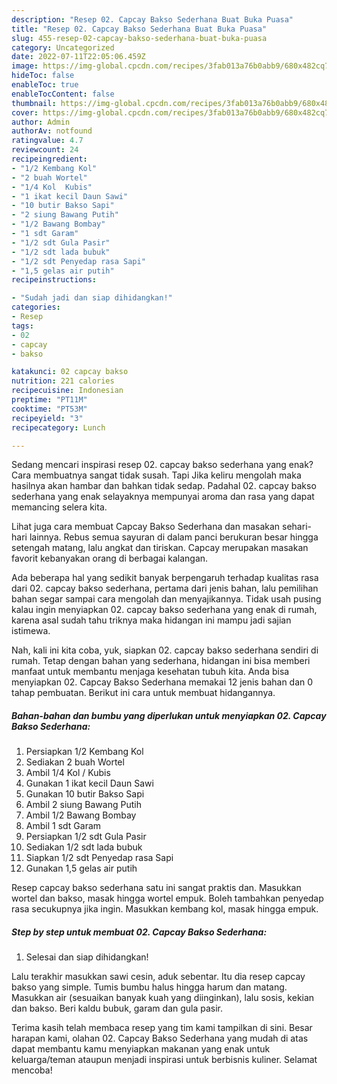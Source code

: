 ```yaml
---
description: "Resep 02. Capcay Bakso Sederhana Buat Buka Puasa"
title: "Resep 02. Capcay Bakso Sederhana Buat Buka Puasa"
slug: 455-resep-02-capcay-bakso-sederhana-buat-buka-puasa
category: Uncategorized
date: 2022-07-11T22:05:06.459Z
image: https://img-global.cpcdn.com/recipes/3fab013a76b0abb9/680x482cq70/02-capcay-bakso-sederhana-foto-resep-utama.jpg
hideToc: false
enableToc: true
enableTocContent: false
thumbnail: https://img-global.cpcdn.com/recipes/3fab013a76b0abb9/680x482cq70/02-capcay-bakso-sederhana-foto-resep-utama.jpg
cover: https://img-global.cpcdn.com/recipes/3fab013a76b0abb9/680x482cq70/02-capcay-bakso-sederhana-foto-resep-utama.jpg
author: Admin
authorAv: notfound
ratingvalue: 4.7
reviewcount: 24
recipeingredient:
- "1/2 Kembang Kol"
- "2 buah Wortel"
- "1/4 Kol  Kubis"
- "1 ikat kecil Daun Sawi"
- "10 butir Bakso Sapi"
- "2 siung Bawang Putih"
- "1/2 Bawang Bombay"
- "1 sdt Garam"
- "1/2 sdt Gula Pasir"
- "1/2 sdt lada bubuk"
- "1/2 sdt Penyedap rasa Sapi"
- "1,5 gelas air putih"
recipeinstructions:

- "Sudah jadi dan siap dihidangkan!"
categories:
- Resep
tags:
- 02
- capcay
- bakso

katakunci: 02 capcay bakso 
nutrition: 221 calories
recipecuisine: Indonesian
preptime: "PT11M"
cooktime: "PT53M"
recipeyield: "3"
recipecategory: Lunch

---
```



Sedang mencari inspirasi resep 02. capcay bakso sederhana yang enak? Cara membuatnya sangat tidak susah. Tapi Jika keliru mengolah maka hasilnya akan hambar dan bahkan tidak sedap. Padahal 02. capcay bakso sederhana yang enak selayaknya mempunyai aroma dan rasa yang dapat memancing selera kita.


Lihat juga cara membuat Capcay Bakso Sederhana dan masakan sehari-hari lainnya. Rebus semua sayuran di dalam panci berukuran besar hingga setengah matang, lalu angkat dan tiriskan. Capcay merupakan masakan favorit kebanyakan orang di berbagai kalangan.

Ada beberapa hal yang sedikit banyak berpengaruh terhadap kualitas rasa dari 02. capcay bakso sederhana, pertama dari jenis bahan, lalu pemilihan bahan segar sampai cara mengolah dan menyajikannya. Tidak usah pusing kalau ingin menyiapkan 02. capcay bakso sederhana yang enak di rumah, karena asal sudah tahu triknya maka hidangan ini mampu jadi sajian istimewa.


Nah, kali ini kita coba, yuk, siapkan 02. capcay bakso sederhana sendiri di rumah. Tetap dengan bahan yang sederhana, hidangan ini bisa memberi manfaat untuk membantu menjaga kesehatan tubuh kita. Anda bisa menyiapkan 02. Capcay Bakso Sederhana memakai 12 jenis bahan dan 0 tahap pembuatan. Berikut ini cara untuk membuat hidangannya.

<!--inarticleads1-->

##### Bahan-bahan dan bumbu yang diperlukan untuk menyiapkan 02. Capcay Bakso Sederhana:

1. Persiapkan 1/2 Kembang Kol
1. Sediakan 2 buah Wortel
1. Ambil 1/4 Kol / Kubis
1. Gunakan 1 ikat kecil Daun Sawi
1. Gunakan 10 butir Bakso Sapi
1. Ambil 2 siung Bawang Putih
1. Ambil 1/2 Bawang Bombay
1. Ambil 1 sdt Garam
1. Persiapkan 1/2 sdt Gula Pasir
1. Sediakan 1/2 sdt lada bubuk
1. Siapkan 1/2 sdt Penyedap rasa Sapi
1. Gunakan 1,5 gelas air putih


Resep capcay bakso sederhana satu ini sangat praktis dan. Masukkan wortel dan bakso, masak hingga wortel empuk. Boleh tambahkan penyedap rasa secukupnya jika ingin. Masukkan kembang kol, masak hingga empuk. 

<!--inarticleads2-->

##### Step by step untuk membuat 02. Capcay Bakso Sederhana:


1. Selesai dan siap dihidangkan!

Lalu terakhir masukkan sawi cesin, aduk sebentar. Itu dia resep capcay bakso yang simple. Tumis bumbu halus hingga harum dan matang. Masukkan air (sesuaikan banyak kuah yang diinginkan), lalu sosis, kekian dan bakso. Beri kaldu bubuk, garam dan gula pasir. 

Terima kasih telah membaca resep yang tim kami tampilkan di sini. Besar harapan kami, olahan 02. Capcay Bakso Sederhana yang mudah di atas dapat membantu kamu menyiapkan makanan yang enak untuk keluarga/teman ataupun menjadi inspirasi untuk berbisnis kuliner. Selamat mencoba!
